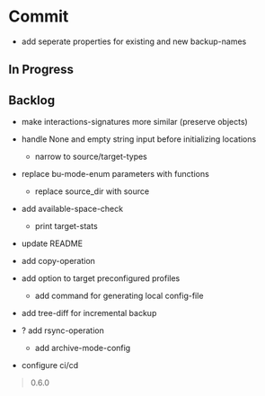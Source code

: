 # Commit

- add seperate properties for existing and new backup-names

## In Progress

## Backlog

- make interactions-signatures more similar (preserve objects)
- handle None and empty string input before initializing locations
  - narrow to source/target-types
- replace bu-mode-enum parameters with functions
  - replace source_dir with source

- add available-space-check
  - print target-stats

- update README

- add copy-operation

- add option to target preconfigured profiles
  - add command for generating local config-file

- add tree-diff for incremental backup

- ? add rsync-operation
  - add archive-mode-config

- configure ci/cd

> 0.6.0
